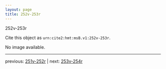 ```yaml
---
layout: page
title: 252v-253r
---
```


252v-253r

Cite this object as `urn:cite2:hmt:msB.v1:252v-253r`.

No image available. 



---

previous: [251v-252r](../251v-252r/) | next: [253v-254r](../253v-254r/)